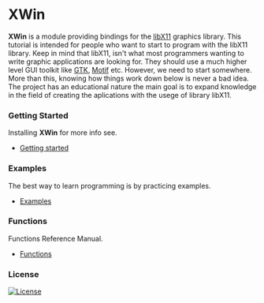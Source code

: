 # XWin

**XWin** is a module providing bindings for the [libX11](https://www.x.org/ ) graphics library. This tutorial is intended for people who want to start to program with the libX11 library. Keep in mind that libX11, isn't what most programmers wanting to write graphic applications are looking for. They should use a much higher level GUI toolkit like [GTK](https://www.gtk.org/), [Motif](https://motif.ics.com/) etc. However, we need to start somewhere. More than this, knowing how things work down below is never a bad idea. The project has an educational nature the main goal is to expand knowledge in the field of creating the aplications with the usege of library libX11.

### Getting Started

Installing **XWin** for more info see.

   * [Getting started](docs/getting_started.md)

### Examples

The best way to learn programming is by practicing examples.

   * [Examples](docs/examples.md)

### Functions

Functions Reference Manual.

   * [Functions](functions.md)

### License

[![License](http://img.shields.io/:License-MIT-blue.svg?style=flat-square)](docs/LICENSE.md)